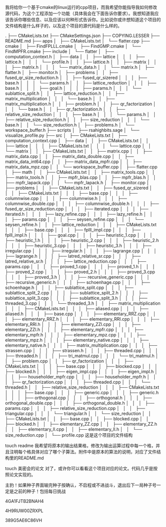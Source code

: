我将给你一个基于cmake的linux运行的cpp项目，而我希望你能指导我如何修改源代码，为这个工程添加一个功能（具体我会在下面告诉你要求）。我想知道我应该告诉你哪些信息、以及应该以何种形式告诉你。比如说你或许想知道这个项目的文件结构是什么样子的，以及这个项目的源代码是什么样的。

.
├── CMakeLists.txt
├── CMakeSettings.json
├── COPYING.LESSER
├── README.md
├── apps
│   ├── CMakeLists.txt
│   └── flatter.cpp
├── cmake
│   ├── FindFPLLL.cmake
│   ├── FindGMP.cmake
│   └── FindMPFR.cmake
├── include
│   └── flatter
│       ├── computation_context.h
│       ├── data
│       │   ├── lattice
│       │   │   ├── lattice.h
│       │   │   └── profile.h
│       │   ├── lattice.h
│       │   ├── matrix
│       │   │   ├── matrix.h
│       │   │   └── matrix_data.h
│       │   └── matrix.h
│       ├── flatter.h
│       ├── monitor.h
│       ├── problems
│       │   ├── fused_qr_size_reduction.h
│       │   ├── fused_qr_sizered
│       │   │   ├── base.h
│       │   │   └── params.h
│       │   ├── lattice_reduction
│       │   │   ├── base.h
│       │   │   ├── goal.h
│       │   │   ├── params.h
│       │   │   └── sublattice_split.h
│       │   ├── lattice_reduction.h
│       │   ├── matrix_multiplication
│       │   │   └── base.h
│       │   ├── matrix_multiplication.h
│       │   ├── problem.h
│       │   ├── qr_factorization
│       │   │   └── base.h
│       │   ├── qr_factorization.h
│       │   ├── relative_size_reduction
│       │   │   ├── base.h
│       │   │   └── params.h
│       │   ├── relative_size_reduction.h
│       │   ├── size_reduction
│       │   │   └── base.h
│       │   └── size_reduction.h
│       ├── problems.h
│       └── workspace_buffer.h
├── scripts
│   ├── rsahighbits.sage
│   └── visualize_profile.py
├── src
│   ├── CMakeLists.txt
│   ├── computation_context.cpp
│   ├── data
│   │   ├── CMakeLists.txt
│   │   ├── lattice
│   │   │   ├── CMakeLists.txt
│   │   │   └── lattice.cpp
│   │   └── matrix
│   │       ├── CMakeLists.txt
│   │       ├── matrix.cpp
│   │       ├── matrix_data.cpp
│   │       ├── matrix_data_double.cpp
│   │       ├── matrix_data_int64.cpp
│   │       ├── matrix_data_mpfr.cpp
│   │       ├── matrix_data_mpz.cpp
│   │       └── workspace_buffer.cpp
│   ├── flatter.cpp
│   ├── math
│   │   ├── CMakeLists.txt
│   │   ├── matrix_tools.cpp
│   │   ├── matrix_tools.h
│   │   ├── mpfr_blas.cpp
│   │   ├── mpfr_blas.h
│   │   ├── mpfr_lapack.cpp
│   │   └── mpfr_lapack.h
│   ├── monitor.cpp
│   ├── problems
│   │   ├── CMakeLists.txt
│   │   ├── fused_qr_sizered
│   │   │   ├── CMakeLists.txt
│   │   │   ├── base.cpp
│   │   │   ├── columnwise.cpp
│   │   │   ├── columnwise.h
│   │   │   ├── columnwise_double.cpp
│   │   │   ├── columnwise_double.h
│   │   │   ├── fused_qr_size_reduction.cpp
│   │   │   ├── iterated.cpp
│   │   │   ├── iterated.h
│   │   │   ├── lazy_refine.cpp
│   │   │   ├── lazy_refine.h
│   │   │   ├── params.cpp
│   │   │   ├── seysen_refine.cpp
│   │   │   └── seysen_refine.h
│   │   ├── lattice_reduction
│   │   │   ├── CMakeLists.txt
│   │   │   ├── base.cpp
│   │   │   ├── fplll_impl.cpp
│   │   │   ├── fplll_impl.h
│   │   │   ├── goal.cpp
│   │   │   ├── heuristic_1.cpp
│   │   │   ├── heuristic_1.h
│   │   │   ├── heuristic_2.cpp
│   │   │   ├── heuristic_2.h
│   │   │   ├── heuristic_3.cpp
│   │   │   ├── heuristic_3.h
│   │   │   ├── irregular.cpp
│   │   │   ├── irregular.h
│   │   │   ├── lagrange.cpp
│   │   │   ├── lagrange.h
│   │   │   ├── latred_relative_sr.cpp
│   │   │   ├── latred_relative_sr.h
│   │   │   ├── lattice_reduction.cpp
│   │   │   ├── params.cpp
│   │   │   ├── proved_1.cpp
│   │   │   ├── proved_1.h
│   │   │   ├── proved_2.cpp
│   │   │   ├── proved_2.h
│   │   │   ├── proved_3.cpp
│   │   │   ├── proved_3.h
│   │   │   ├── recursive_generic.cpp
│   │   │   ├── recursive_generic.h
│   │   │   ├── schoenhage.cpp
│   │   │   ├── schoenhage.h
│   │   │   ├── sublattice_split.cpp
│   │   │   ├── sublattice_split_2.cpp
│   │   │   ├── sublattice_split_2.h
│   │   │   ├── sublattice_split_3.cpp
│   │   │   ├── sublattice_split_3.h
│   │   │   ├── threaded_3.cpp
│   │   │   └── threaded_3.h
│   │   ├── matrix_multiplication
│   │   │   ├── CMakeLists.txt
│   │   │   ├── aliased.cpp
│   │   │   ├── aliased.h
│   │   │   ├── base.cpp
│   │   │   ├── elementary_RRZ.cpp
│   │   │   ├── elementary_RRZ.h
│   │   │   ├── elementary_RRl.cpp
│   │   │   ├── elementary_RRl.h
│   │   │   ├── elementary_ZZl.cpp
│   │   │   ├── elementary_ZZl.h
│   │   │   ├── elementary_mpfr.cpp
│   │   │   ├── elementary_mpfr.h
│   │   │   ├── elementary_mpz.cpp
│   │   │   ├── elementary_mpz.h
│   │   │   ├── elementary_native.cpp
│   │   │   ├── elementary_native.h
│   │   │   ├── matrix_multiplication.cpp
│   │   │   ├── strassen.cpp
│   │   │   ├── strassen.h
│   │   │   ├── threaded.cpp
│   │   │   ├── threaded.h
│   │   │   ├── tri_matmul.cpp
│   │   │   └── tri_matmul.h
│   │   ├── problem.cpp
│   │   ├── qr_factorization
│   │   │   ├── CMakeLists.txt
│   │   │   ├── base.cpp
│   │   │   ├── blocked.cpp
│   │   │   ├── blocked.h
│   │   │   ├── eigen_impl.cpp
│   │   │   ├── eigen_impl.h
│   │   │   ├── householder_mpfr.cpp
│   │   │   ├── householder_mpfr.h
│   │   │   ├── qr_factorization.cpp
│   │   │   ├── threaded.cpp
│   │   │   └── threaded.h
│   │   ├── relative_size_reduction
│   │   │   ├── CMakeLists.txt
│   │   │   ├── base.cpp
│   │   │   ├── generic.cpp
│   │   │   ├── generic.h
│   │   │   ├── orthogonal.cpp
│   │   │   ├── orthogonal.h
│   │   │   ├── orthogonal_double.cpp
│   │   │   ├── orthogonal_double.h
│   │   │   ├── params.cpp
│   │   │   ├── relative_size_reduction.cpp
│   │   │   ├── triangular.cpp
│   │   │   └── triangular.h
│   │   └── size_reduction
│   │       ├── CMakeLists.txt
│   │       ├── base.cpp
│   │       ├── blocked.cpp
│   │       ├── blocked.h
│   │       ├── elementary_ZZ.cpp
│   │       ├── elementary_ZZ.h
│   │       ├── elementary_ll.cpp
│   │       ├── elementary_ll.h
│   │       └── size_reduction.cpp
│   └── profile.cpp
这是这个项目的文件结构

touch readme
我希望将原本的输出结果格，修改为输出运算过程中每一个格，并且注明每个格具体对应了哪个子算法。附件中是原本的算法的说明，对应了文件结构里的README.md

touch 美密会的论文
对了，或许你可以看看这个项目对应的论文。代码几乎是按照论文实现的。

主豹！如果种子界面输完种子按确认，不启程或不进战斗，退出后下一局种子号一定是之前的种子！包括每日挑战

4GA1FJTB2BNAH4

4H9RUW00ZRXPL

389G5AE6C86VH